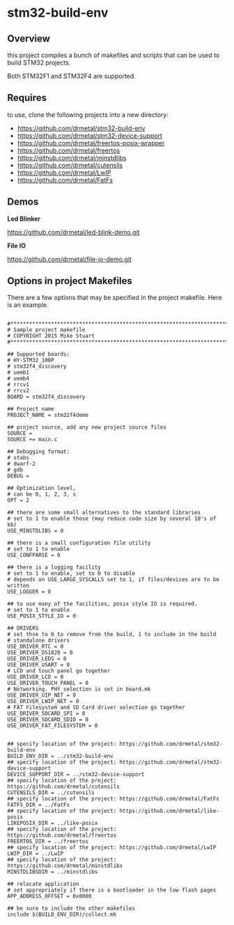 stm32-build-env
===============

Overview
--------

this project compiles a bunch of makefiles and scripts that can be used to build STM32 projects.

Both STM32F1 and STM32F4 are supported.

Requires
--------

to use, clone the following projects into a new directory:

 - https://github.com/drmetal/stm32-build-env
 - https://github.com/drmetal/stm32-device-support
 - https://github.com/drmetal/freertos-posix-wrapper
 - https://github.com/drmetal/freertos
 - https://github.com/drmetal/minstdlibs
 - https://github.com/drmetal/cutensils
 - https://github.com/drmetal/LwIP
 - https://github.com/drmetal/FatFs
 
 
Demos
-----

**Led Blinker**

https://github.com/drmetal/led-blink-demo.git

**File IO**

https://github.com/drmetal/file-io-demo.git


Options in project Makefiles
----------------------------

There are a few options that may be specified in the project makefile. Here is an example.

``` make

#******************************************************************************
# Sample project makefile
# COPYRIGHT 2015 Mike Stuart
#******************************************************************************

## Supported boards:
# HY-STM32_100P
# stm32f4_discovery
# uemb1
# uemb4
# rrcv1
# rrcv2
BOARD = stm32f4_discovery

## Project name
PROJECT_NAME = stm32f4demo

## project source, add any new project source files
SOURCE =
SOURCE += main.c

## Debugging format:
# stabs
# dwarf-2
# gdb
DEBUG =

## Optimization level,
# can be 0, 1, 2, 3, s
OPT = 2

## there are some small alternatives to the standard libraries
# set to 1 to enable those (may reduce code size by several 10's of kb)
USE_MINSTDLIBS = 0

## there is a small configuration file utility
# set to 1 to enable
USE_CONFPARSE = 0

## there is a logging facility
# set to 1 to enable, set to 0 to disable
# depends on USE_LARGE_SYSCALLS set to 1, if files/devices are to be written
USE_LOGGER = 0

## to use many of the facilities, posix style IO is required.
# set to 1 to enable
USE_POSIX_STYLE_IO = 0

## DRIVERS
# set thse to 0 to remove from the build, 1 to include in the build
# standalone drivers
USE_DRIVER_RTC = 0
USE_DRIVER_DS1820 = 0
USE_DRIVER_LEDS = 0
USE_DRIVER_USART = 0
# LCD and touch panel go together
USE_DRIVER_LCD = 0
USE_DRIVER_TOUCH_PANEL = 0
# Networking. PHY selection is set in board.mk
USE_DRIVER_UIP_NET = 0
USE_DRIVER_LWIP_NET = 0
# FAT Filesystem and SD Card driver selection go together
USE_DRIVER_SDCARD_SPI = 0
USE_DRIVER_SDCARD_SDIO = 0
USE_DRIVER_FAT_FILESYSTEM = 0


## specify location of the project: https://github.com/drmetal/stm32-build-env
BUILD_ENV_DIR = ../stm32-build-env
## specify location of the project: https://github.com/drmetal/stm32-device-support
DEVICE_SUPPORT_DIR = ../stm32-device-support
## specify location of the project: https://github.com/drmetal/cutensils
CUTENSILS_DIR = ../cutensils
## specify location of the project: https://github.com/drmetal/FatFs
FATFS_DIR = ../FatFs
## specify location of the project: https://github.com/drmetal/like-posix
LIKEPOSIX_DIR = ../like-posix
## specify location of the project: https://github.com/drmetal/freertos
FREERTOS_DIR = ../freertos
## specify location of the project: https://github.com/drmetal/LwIP
LWIP_DIR = ../LwIP
## specify location of the project: https://github.com/drmetal/minstdlibs
MINSTDLIBSDIR = ../minstdlibs

## relocate application
# set appropriately if there is a bootloader in the low flash pages
APP_ADDRESS_OFFSET = 0x0000

## be sure to include the other makefiles
include $(BUILD_ENV_DIR)/collect.mk
```
